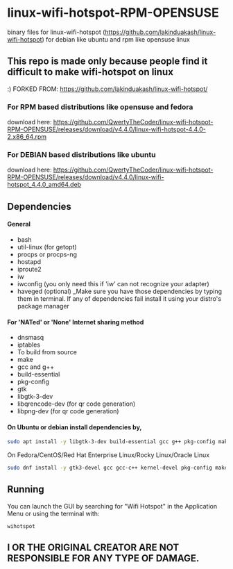 # linux-wifi-hotspot-RPM-OPENSUSE
binary files for linux-wifi-hotspot (https://github.com/lakinduakash/linux-wifi-hotspot) for debian like ubuntu and rpm like opensuse linux

## This repo is made only because people find it difficult to make wifi-hotspot on linux
:)
FORKED FROM: https://github.com/lakinduakash/linux-wifi-hotspot/

### For RPM based distributions like opensuse and fedora
download here: https://github.com/QwertyTheCoder/linux-wifi-hotspot-RPM-OPENSUSE/releases/download/v4.4.0/linux-wifi-hotspot-4.4.0-2.x86_64.rpm

### For DEBIAN based distributions like ubuntu
download here: https://github.com/QwertyTheCoder/linux-wifi-hotspot-RPM-OPENSUSE/releases/download/v4.4.0/linux-wifi-hotspot_4.4.0_amd64.deb

## Dependencies
#### General
* bash
* util-linux (for getopt)
* procps or procps-ng
* hostapd
* iproute2
* iw
* iwconfig (you only need this if 'iw' can not recognize your adapter)
* haveged (optional)
_Make sure you have those dependencies by typing them in terminal. If any of dependencies fail install it using your distro's package manager

#### For 'NATed' or 'None' Internet sharing method
* dnsmasq
* iptables
* To build from source
* make
* gcc and g++
* build-essential
* pkg-config
* gtk
* libgtk-3-dev
* libqrencode-dev (for qr code generation)
* libpng-dev (for qr code generation)
#### On Ubuntu or debian install dependencies by,

```bash
sudo apt install -y libgtk-3-dev build-essential gcc g++ pkg-config make hostapd libqrencode-dev libpng-dev
```
On Fedora/CentOS/Red Hat Enterprise Linux/Rocky Linux/Oracle Linux

```bash
sudo dnf install -y gtk3-devel gcc gcc-c++ kernel-devel pkg-config make hostapd qrencode-devel libpng-devel
```

## Running
You can launch the GUI by searching for "Wifi Hotspot" in the Application Menu
or using the terminal with:

    wihotspot

## I OR THE ORIGINAL CREATOR ARE NOT RESPONSIBLE FOR ANY TYPE OF DAMAGE.
